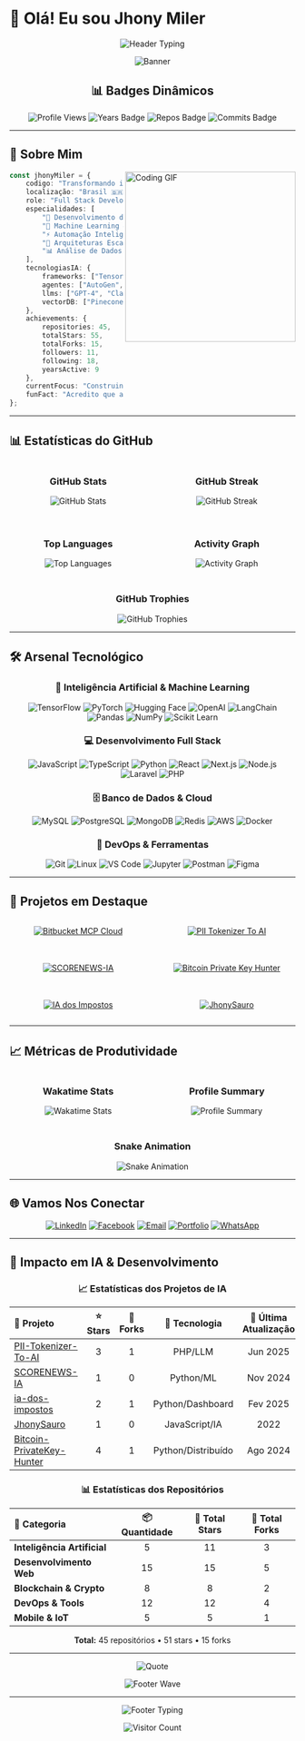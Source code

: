 # 👋 Olá! Eu sou Jhony Miler

<div align="center">

![Header Typing](https://readme-typing-svg.herokuapp.com/?font=Fira+Code&size=32&duration=2800&pause=2000&color=58A6FF&center=true&vCenter=true&width=940&lines=🤖+Desenvolvedor+Full+Stack+%26+Entusiasta+de+IA;🚀+Especialista+em+Agentes+Inteligentes;💡+Criando+o+Futuro+com+Tecnologia)

![Banner](https://capsule-render.vercel.app/api?type=waving&color=gradient&customColorList=6,11,20&height=180&section=header&text=Jhony%20Miler&fontSize=42&fontColor=fff&animation=twinkling&fontAlignY=32)

## 📊 Badges Dinâmicos

![Profile Views](https://komarev.com/ghpvc/?username=jhonymiler&style=for-the-badge&color=58A6FF&labelColor=1c1917)
![Years Badge](https://badges.pufler.dev/years/jhonymiler?style=for-the-badge&color=58A6FF&labelColor=1c1917)
![Repos Badge](https://badges.pufler.dev/repos/jhonymiler?style=for-the-badge&color=58A6FF&labelColor=1c1917)
![Commits Badge](https://badges.pufler.dev/commits/monthly/jhonymiler?style=for-the-badge&color=58A6FF&labelColor=1c1917)

</div>

---

## 🚀 Sobre Mim

<img align="right" alt="Coding GIF" width="300" src="https://raw.githubusercontent.com/abhisheknaiidu/abhisheknaiidu/master/code.gif">

```typescript
const jhonyMiler = {
    codigo: "Transformando ideias em realidade digital",
    localização: "Brasil 🇧🇷",
    role: "Full Stack Developer & AI Enthusiast",
    especialidades: [
        "🤖 Desenvolvimento de Agentes IA",
        "🧠 Machine Learning & Deep Learning", 
        "⚡ Automação Inteligente",
        "🔧 Arquiteturas Escaláveis",
        "📊 Análise de Dados Avançada"
    ],
    tecnologiasIA: {
        frameworks: ["TensorFlow", "PyTorch", "Hugging Face", "LangChain"],
        agentes: ["AutoGen", "CrewAI", "LangGraph", "OpenAI Assistants"],
        llms: ["GPT-4", "Claude", "Llama", "Gemini"],
        vectorDB: ["Pinecone", "Chroma", "Weaviate", "FAISS"]
    },
    achievements: {
        repositories: 45,
        totalStars: 55,
        totalForks: 15,
        followers: 11,
        following: 18,
        yearsActive: 9
    },
    currentFocus: "Construindo agentes IA que revolucionam workflows",
    funFact: "Acredito que a IA é a extensão da criatividade humana! 🎨🤖"
};
```

---

## 📊 Estatísticas do GitHub

<div align="center">

<div style="display: flex; flex-wrap: wrap; justify-content: center; gap: 20px;">
  <div style="flex: 1; min-width: 45%;">
    <h3>GitHub Stats</h3>
    
![GitHub Stats](https://github-readme-stats-git-masterrstaa-rickstaa.vercel.app/api?username=jhonymiler&show_icons=true&theme=radical&include_all_commits=true&count_private=true)
  </div>
  
  <div style="flex: 1; min-width: 45%;">
    <h3>GitHub Streak</h3>
    
![GitHub Streak](https://streak-stats.demolab.com/?user=jhonymiler&theme=radical&hide_border=true)
  </div>
</div>

<div style="display: flex; flex-wrap: wrap; justify-content: center; gap: 20px; margin-top: 20px;">
  <div style="flex: 1; min-width: 45%;">
    <h3>Top Languages</h3>
    
![Top Languages](https://github-readme-stats-git-masterrstaa-rickstaa.vercel.app/api/top-langs/?username=jhonymiler&layout=compact&theme=radical&hide_border=true)
  </div>
  
  <div style="flex: 1; min-width: 45%;">
    <h3>Activity Graph</h3>
    
![Activity Graph](https://github-readme-activity-graph.vercel.app/graph?username=jhonymiler&theme=redical&hide_border=true)
  </div>
</div>

<div style="margin-top: 30px;">
  <h3>GitHub Trophies</h3>
  
![GitHub Trophies](https://github-profile-trophy.vercel.app/?username=jhonymiler&theme=radical&no-frame=true&row=2&column=4)
</div>

</div>

---

## 🛠️ Arsenal Tecnológico

<div align="center">

### 🤖 Inteligência Artificial & Machine Learning

![TensorFlow](https://img.shields.io/badge/TensorFlow-FF6F00?style=for-the-badge&logo=tensorflow&logoColor=white)
![PyTorch](https://img.shields.io/badge/PyTorch-EE4C2C?style=for-the-badge&logo=pytorch&logoColor=white)
![Hugging Face](https://img.shields.io/badge/🤗%20Hugging%20Face-FFD21E?style=for-the-badge)
![OpenAI](https://img.shields.io/badge/OpenAI-412991?style=for-the-badge&logo=openai&logoColor=white)
![LangChain](https://img.shields.io/badge/🦜%20LangChain-2E8B57?style=for-the-badge)
![Pandas](https://img.shields.io/badge/pandas-150458?style=for-the-badge&logo=pandas&logoColor=white)
![NumPy](https://img.shields.io/badge/numpy-013243?style=for-the-badge&logo=numpy&logoColor=white)
![Scikit Learn](https://img.shields.io/badge/scikit--learn-F7931E?style=for-the-badge&logo=scikit-learn&logoColor=white)

### 💻 Desenvolvimento Full Stack

![JavaScript](https://img.shields.io/badge/JavaScript-F7DF1E?style=for-the-badge&logo=javascript&logoColor=black)
![TypeScript](https://img.shields.io/badge/TypeScript-007ACC?style=for-the-badge&logo=typescript&logoColor=white)
![Python](https://img.shields.io/badge/Python-3776AB?style=for-the-badge&logo=python&logoColor=white)
![React](https://img.shields.io/badge/React-20232A?style=for-the-badge&logo=react&logoColor=61DAFB)
![Next.js](https://img.shields.io/badge/Next.js-000000?style=for-the-badge&logo=next.js&logoColor=white)
![Node.js](https://img.shields.io/badge/Node.js-43853D?style=for-the-badge&logo=node.js&logoColor=white)
![Laravel](https://img.shields.io/badge/Laravel-FF2D20?style=for-the-badge&logo=laravel&logoColor=white)
![PHP](https://img.shields.io/badge/PHP-777BB4?style=for-the-badge&logo=php&logoColor=white)

### 🗄️ Banco de Dados & Cloud

![MySQL](https://img.shields.io/badge/MySQL-00000F?style=for-the-badge&logo=mysql&logoColor=white)
![PostgreSQL](https://img.shields.io/badge/PostgreSQL-316192?style=for-the-badge&logo=postgresql&logoColor=white)
![MongoDB](https://img.shields.io/badge/MongoDB-4EA94B?style=for-the-badge&logo=mongodb&logoColor=white)
![Redis](https://img.shields.io/badge/redis-CC0000?style=for-the-badge&logo=redis&logoColor=white)
![AWS](https://img.shields.io/badge/Amazon_AWS-232F3E?style=for-the-badge&logo=amazon-aws&logoColor=white)
![Docker](https://img.shields.io/badge/Docker-2496ED?style=for-the-badge&logo=docker&logoColor=white)

### 🔧 DevOps & Ferramentas

![Git](https://img.shields.io/badge/Git-F05032?style=for-the-badge&logo=git&logoColor=white)
![Linux](https://img.shields.io/badge/Linux-FCC624?style=for-the-badge&logo=linux&logoColor=black)
![VS Code](https://img.shields.io/badge/VS_Code-007ACC?style=for-the-badge&logo=visual-studio-code&logoColor=white)
![Jupyter](https://img.shields.io/badge/Jupyter-F37626?style=for-the-badge&logo=jupyter&logoColor=white)
![Postman](https://img.shields.io/badge/Postman-FF6C37?style=for-the-badge&logo=postman&logoColor=white)
![Figma](https://img.shields.io/badge/Figma-F24E1E?style=for-the-badge&logo=figma&logoColor=white)

</div>

---

## 🎯 Projetos em Destaque

<div align="center">

<div style="display: flex; flex-wrap: wrap; justify-content: center; gap: 20px;">
  <div style="flex: 1; min-width: 45%; max-width: 48%;">
    
[![Bitbucket MCP Cloud](https://github-readme-stats-git-masterrstaa-rickstaa.vercel.app/api/pin/?username=jhonymiler&repo=Bitbucket-MCP-Cloud&theme=radical)](https://github.com/jhonymiler/Bitbucket-MCP-Cloud)
  </div>
  
  <div style="flex: 1; min-width: 45%; max-width: 48%;">
    
[![PII Tokenizer To AI](https://github-readme-stats-git-masterrstaa-rickstaa.vercel.app/api/pin/?username=jhonymiler&repo=PII-Tokenizer-To-AI&theme=radical)](https://github.com/jhonymiler/PII-Tokenizer-To-AI)
  </div>
</div>

<div style="display: flex; flex-wrap: wrap; justify-content: center; gap: 20px; margin-top: 20px;">
  <div style="flex: 1; min-width: 45%; max-width: 48%;">
    
[![SCORENEWS-IA](https://github-readme-stats-git-masterrstaa-rickstaa.vercel.app/api/pin/?username=jhonymiler&repo=SCORENEWS-IA&theme=radical)](https://github.com/jhonymiler/SCORENEWS-IA)
  </div>
  
  <div style="flex: 1; min-width: 45%; max-width: 48%;">
    
[![Bitcoin Private Key Hunter](https://github-readme-stats-git-masterrstaa-rickstaa.vercel.app/api/pin/?username=jhonymiler&repo=Bitcoin-PrivateKey-Hunter&theme=radical)](https://github.com/jhonymiler/Bitcoin-PrivateKey-Hunter)
  </div>
</div>

<div style="display: flex; flex-wrap: wrap; justify-content: center; gap: 20px; margin-top: 20px;">
  <div style="flex: 1; min-width: 45%; max-width: 48%;">
    
[![IA dos Impostos](https://github-readme-stats-git-masterrstaa-rickstaa.vercel.app/api/pin/?username=jhonymiler&repo=ia-dos-impostos&theme=radical)](https://github.com/jhonymiler/ia-dos-impostos)
  </div>
  
  <div style="flex: 1; min-width: 45%; max-width: 48%;">
    
[![JhonySauro](https://github-readme-stats-git-masterrstaa-rickstaa.vercel.app/api/pin/?username=jhonymiler&repo=JhonySauro&theme=radical)](https://github.com/jhonymiler/JhonySauro)
  </div>
</div>

</div>

---

## 📈 Métricas de Produtividade

<div align="center">

<div style="display: flex; flex-wrap: wrap; justify-content: center; gap: 20px;">
  <div style="flex: 1; min-width: 45%;">
    <h3>Wakatime Stats</h3>
    
![Wakatime Stats](https://github-readme-stats-git-masterrstaa-rickstaa.vercel.app/api/wakatime?username=jhonymiler&theme=radical)
  </div>
  
  <div style="flex: 1; min-width: 45%;">
    <h3>Profile Summary</h3>
    
![Profile Summary](https://github-profile-summary-cards.vercel.app/api/cards/profile-details?username=jhonymiler&theme=radical)
  </div>
</div>

<div style="margin-top: 30px;">
  <h3>Snake Animation</h3>
  
![Snake Animation](https://raw.githubusercontent.com/jhonymiler/jhonymiler/output/github-contribution-grid-snake-dark.svg)
</div>

</div>

---

## 🌐 Vamos Nos Conectar

<div align="center">

[![LinkedIn](https://img.shields.io/badge/LinkedIn-0077B5?style=for-the-badge&logo=linkedin&logoColor=white)](https://linkedin.com/in/jonatas-miler-83805053)
[![Facebook](https://img.shields.io/badge/Facebook-1877F2?style=for-the-badge&logo=facebook&logoColor=white)](https://fb.com/jonatas.m.o)
[![Email](https://img.shields.io/badge/Email-D14836?style=for-the-badge&logo=gmail&logoColor=white)](mailto:jhonymiler@exemplo.com)
[![Portfolio](https://img.shields.io/badge/Portfolio-000000?style=for-the-badge&logo=About.me&logoColor=white)](https://jhonymiler.github.io)
[![WhatsApp](https://img.shields.io/badge/WhatsApp-25D366?style=for-the-badge&logo=whatsapp&logoColor=white)](https://wa.me/5519999999999)

</div>

---

## 🤖 Impacto em IA & Desenvolvimento

<div align="center">

### 📈 Estatísticas dos Projetos de IA

| 🚀 **Projeto**                                                                        | ⭐ **Stars** | 🍴 **Forks** |  🔧 **Tecnologia**  | 📅 **Última Atualização** |
| :----------------------------------------------------------------------------------- | :---------: | :---------: | :----------------: | :----------------------: |
| [PII-Tokenizer-To-AI](https://github.com/jhonymiler/PII-Tokenizer-To-AI)             |      3      |      1      |      PHP/LLM       |         Jun 2025         |
| [SCORENEWS-IA](https://github.com/jhonymiler/SCORENEWS-IA)                           |      1      |      0      |     Python/ML      |         Nov 2024         |
| [ia-dos-impostos](https://github.com/jhonymiler/ia-dos-impostos)                     |      2      |      1      |  Python/Dashboard  |         Fev 2025         |
| [JhonySauro](https://github.com/jhonymiler/JhonySauro)                               |      1      |      0      |   JavaScript/IA    |           2022           |
| [Bitcoin-PrivateKey-Hunter](https://github.com/jhonymiler/Bitcoin-PrivateKey-Hunter) |      4      |      1      | Python/Distribuído |         Ago 2024         |

### 📊 Estatísticas dos Repositórios

| 📁 **Categoria**             | 📦 **Quantidade** | 🌟 **Total Stars** | 🔄 **Total Forks** |
| :-------------------------- | :--------------: | :---------------: | :---------------: |
| **Inteligência Artificial** |        5         |        11         |         3         |
| **Desenvolvimento Web**     |        15        |        15         |         5         |
| **Blockchain & Crypto**     |        8         |         8         |         2         |
| **DevOps & Tools**          |        12        |        12         |         4         |
| **Mobile & IoT**            |        5         |         5         |         1         |

**Total:** 45 repositórios • 51 stars • 15 forks

</div>

---

<div align="center">

![Quote](https://quotes-github-readme.vercel.app/api?type=horizontal&theme=dark&quote=A%20intelig%C3%AAncia%20artificial%20%C3%A9%20o%20novo%20el%C3%A9trico&author=Jhony%20Miler)

![Footer Wave](https://capsule-render.vercel.app/api?type=waving&color=gradient&customColorList=6,11,20&height=120&section=footer&animation=twinkling)

---

![Footer Typing](https://readme-typing-svg.herokuapp.com/?font=Fira+Code&size=18&duration=3000&pause=1000&color=58A6FF&center=true&vCenter=true&width=600&lines=💫+Obrigado+pela+visita!;🚀+Vamos+construir+o+futuro+juntos!;🤝+Sempre+aberto+para+colaborações!)

![Visitor Count](https://profile-counter.glitch.me/jhonymiler/count.svg)

</div>
